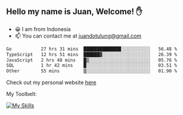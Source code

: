 ## Hello my name is Juan, Welcome! ✋

- 😀 I am from Indonesia
- 📫 You can contact me at juandotulung@gmail.com

<!--START_SECTION:waka-->

```txt
Go           27 hrs 31 mins  ██████████████░░░░░░░░░░░   56.48 %
TypeScript   12 hrs 51 mins  ██████▓░░░░░░░░░░░░░░░░░░   26.39 %
JavaScript   2 hrs 48 mins   █▒░░░░░░░░░░░░░░░░░░░░░░░   05.76 %
SQL          1 hr 42 mins    █░░░░░░░░░░░░░░░░░░░░░░░░   03.51 %
Other        55 mins         ▒░░░░░░░░░░░░░░░░░░░░░░░░   01.90 %
```

<!--END_SECTION:waka-->

Check out my personal website [here](https://juanchristian.com)

My Toolbelt:

[![My Skills](https://skillicons.dev/icons?i=go,js,ts,nodejs,express,react,nextjs,vue,tailwind,vite,html,css,python,php,aws,bash,linux,postgres,mysql,redis,kafka,docker,vercel,netlify,vscode,figma)](https://skillicons.dev)

